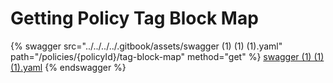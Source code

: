 # Getting Policy Tag Block Map



{% swagger src="../../../../.gitbook/assets/swagger (1) (1) (1).yaml" path="/policies/{policyId}/tag-block-map" method="get" %}
[swagger (1) (1) (1).yaml](<../../../../.gitbook/assets/swagger (1) (1) (1).yaml>)
{% endswagger %}
